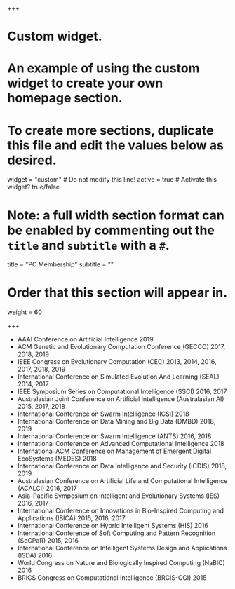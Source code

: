 +++
# Custom widget.
# An example of using the custom widget to create your own homepage section.
# To create more sections, duplicate this file and edit the values below as desired.
widget = "custom"  # Do not modify this line!
active = true  # Activate this widget? true/false

# Note: a full width section format can be enabled by commenting out the `title` and `subtitle` with a `#`.
title = "PC Membership"
subtitle = ""

# Order that this section will appear in.
weight = 60

+++

- AAAI Conference on Artificial Intelligence 2019
- ACM Genetic and Evolutionary Computation Conference (GECCO) 2017, 2018, 2019
- IEEE Congress on Evolutionary Computation (CEC) 2013, 2014, 2016, 2017, 2018, 2019
- International Conference on Simulated Evolution And Learning (SEAL) 2014, 2017
- IEEE Symposium Series on Computational Intelligence (SSCI) 2016, 2017
- Australasian Joint Conference on Artificial Intelligence (Australasian AI) 2015, 2017, 2018
- International Conference on Swarm Intelligence (ICSI) 2018
- International Conference on Data Mining and Big Data (DMBD) 2018, 2019
- International Conference on Swarm Intelligence (ANTS) 2016, 2018
- International Conference on Advanced Computational Intelligence 2018
- International ACM Conference on Management of Emergent Digital EcoSystems (MEDES) 2018
- International Conference on Data Intelligence and Security (ICDIS) 2018, 2019
- Australasian Conference on Artificial Life and Computational Intelligence (ACALCI) 2016, 2017
- Asia-Pacific Symposium on Intelligent and Evolutionary Systems (IES) 2016, 2017
- International Conference on Innovations in Bio-Inspired Computing and Applications (IBICA) 2015, 2016, 2017
- International Conference on Hybrid Intelligent Systems (HIS) 2016
- International Conference of Soft Computing and Pattern Recognition (SoCPaR) 2015, 2016
- International Conference on Intelligent Systems Design and Applications (ISDA) 2016
- World Congress on Nature and Biologically Inspired Computing (NaBIC) 2016
- BRICS Congress on Computational Intelligence (BRCIS-CCI) 2015
